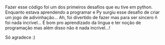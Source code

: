 Fazer esse código foi um dos primeiros desafios que eu tive em python. Enquanto estava aprendendo a programar e Py surgiu esse desafio de criar um jogo de adivinhação...
Ah, foi divertido de fazer mas para ser sincero ñ foi nada incrivel... É bom pro aprendizado da lingua e ter noção de programação mas além disso não é nada incrível...!

Só agradece :)

